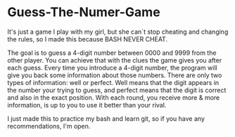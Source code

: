 # Guess-The-Numer-Game
It's just a game I play with my girl, but she can´t stop cheating and changing the rules, so I made this because BASH NEVER CHEAT. 

The goal is to guess a 4-digit number between 0000 and 9999 from the other player. You can achieve that with the clues the game gives you after each guess. Every time you introduce a 4-digit number, the program will give you back some information about those numbers. There are only two types of information: well or perfect. Well means that the digit appears in the number your trying to guess, and perfect means that the digit is correct and also in the exact position. With each round, you receive more & more information, is up to you to use it better than your rival. 

I just made this to practice my bash and learn git, so if you have any recommendations, I'm open.
